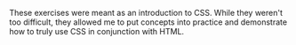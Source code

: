 These exercises were meant as an introduction to CSS. While they weren't too difficult, they allowed me to put concepts into practice and demonstrate how to truly use CSS in conjunction with HTML.